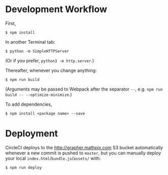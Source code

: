 # Development Workflow

First,

    $ npm install

In another Terminal tab:

    $ python -m SimpleHTTPServer

(Or if you prefer, `python3 -m http.server`.)

Thereafter, whenever you change anything:

    $ npm run build

(Arguments may be passed to Webpack after the separator `--`,
 e.g. `npm run build -- --optimize-minimize`.)

To add dependencies,

    $ npm install <package name> --save

# Deployment

CircleCI deploys to the http://grapher.mathpix.com S3 bucket automatically
whenever a new commit is pushed to `master`, but you can manually deploy
your local `index.html`/`bundle.js`/`assets/` with:

    $ npm run deploy
